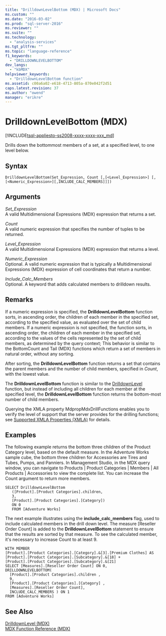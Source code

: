 ```yaml
---
title: "DrilldownLevelBottom (MDX) | Microsoft Docs"
ms.custom: ""
ms.date: "2016-03-02"
ms.prod: "sql-server-2016"
ms.reviewer: ""
ms.suite: ""
ms.technology: 
  - "analysis-services"
ms.tgt_pltfrm: ""
ms.topic: "language-reference"
f1_keywords: 
  - "DRILLDOWNLEVELBOTTOM"
dev_langs: 
  - "kbMDX"
helpviewer_keywords: 
  - "DrilldownLevelBottom function"
ms.assetid: c00a6a02-e618-4713-805a-870e042f2d51
caps.latest.revision: 37
ms.author: "owend"
manager: "erikre"
---
```

# DrilldownLevelBottom (MDX)
[!INCLUDE[tsql-appliesto-ss2008-xxxx-xxxx-xxx_md](../database-engine/configure/windows/includes/tsql-appliesto-ss2008-xxxx-xxxx-xxx-md.md)]

  Drills down the bottommost members of a set, at a specified level, to one level below.  
  
## Syntax  
  
```  
DrilldownLevelBottom(Set_Expression, Count [,[<Level_Expression>] [,[<Numeric_Expression>][,INCLUDE_CALC_MEMBERS]]])  
```  
  
## Arguments  
 *Set_Expression*  
 A valid Multidimensional Expressions (MDX) expression that returns a set.  
  
 *Count*  
 A valid numeric expression that specifies the number of tuples to be returned.  
  
 *Level_Expression*  
 A valid Multidimensional Expressions (MDX) expression that returns a level.  
  
 *Numeric_Expression*  
 Optional. A valid numeric expression that is typically a Multidimensional Expressions (MDX) expression of cell coordinates that return a number.  
  
 *Include_Calc_Members*  
 Optional. A keyword that adds calculated members to drilldown results.  
  
## Remarks  
 If a numeric expression is specified, the **DrilldownLevelBottom** function sorts, in ascending order, the children of each member in the specified set, according to the specified value, as evaluated over the set of child members. If a numeric expression is not specified, the function sorts, in ascending order, the children of each member in the specified set, according to the values of the cells represented by the set of child members, as determined by the query context; This behavior is similar to the BottomCount and Tail (MDX) functions which return a set of members in natural order, without any sorting.  
  
 After sorting, the **DrilldownLevelBottom** function returns a set that contains the parent members and the number of child members, specified in *Count*, with the lowest value.  
  
 The **DrilldownLevelBottom** function is similar to the [DrilldownLevel](../mdx/drilldownlevel-mdx.md) function, but instead of including all children for each member at the specified level, the **DrilldownLevelBottom** function returns the bottom-most number of child members.  
  
 Querying the XMLA property MdpropMdxDrillFunctions enables you to verify the level of support that the server provides for the drilling functions; see [Supported XMLA Properties &#40;XMLA&#41;](../analysis-services/xmla/xml-elements-properties/propertylist-element-supported-xmla-properties.md) for details.  
  
## Examples  
 The following example returns the bottom three children of the Product Category level, based on the default measure. In the Adventure Works sample cube, the bottom three children for Accessories are Tires and Tubes, Pumps, and Panniers. In Management Studio, in the MDX query window, you can navigate to Products | Product Categories | Members | All Products | Accessories to view the complete list. You can increase the Count argument to return more members.  
  
```  
SELECT DrilldownLevelBottom   
   ([Product].[Product Categories].children,  
   3,  
   [Product].[Product Categories].[Category])  
   ON 0  
   FROM [Adventure Works]  
```  
  
 The next example illustrates using the **include_calc_members** flag, used to include calculated members in the drill down level. The measure [Reseller Order Count] is added to the **DrilldownLevelBottom** statement to ensure that the results are sorted by that measure. To see the calculated member, it's necessary to increase Count to at least 9.  
  
```  
WITH MEMBER   
[Product].[Product Categories].[Category].&[3].[Premium Clothes] AS  
[Product].[Product Categories].[Subcategory].&[18] +  
[Product].[Product Categories].[Subcategory].&[21]  
SELECT [Measures].[Reseller Order Count] ON 0,  
DRILLDOWNLEVELBOTTOM(  
  [Product].[Product Categories].children ,  
  9,  
  [Product].[Product Categories].[Category] ,  
  [Measures].[Reseller Order Count],  
  INCLUDE_CALC_MEMBERS ) ON 1  
FROM [Adventure Works]  
```  
  
## See Also  
 [DrilldownLevel &#40;MDX&#41;](../mdx/drilldownlevel-mdx.md)   
 [MDX Function Reference &#40;MDX&#41;](../mdx/mdx-function-reference-mdx.md)  
  
  